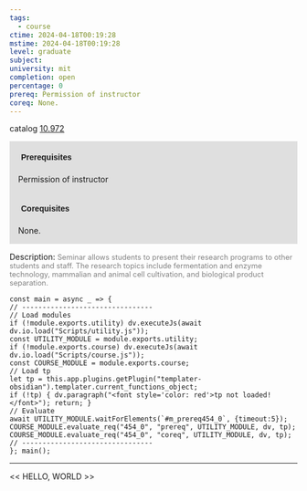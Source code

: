 ```yaml
---
tags:
  - course
ctime: 2024-04-18T00:19:28
mstime: 2024-04-18T00:19:28
level: graduate
subject: 
university: mit
completion: open
percentage: 0
prereq: Permission of instructor
coreq: None.
---
```


catalog [10.972](http://student.mit.edu/catalog/m10b.html#10.972)

<span style="display: block; padding: 15px; background-color: rgb(100, 100, 100, 0.2);"><font id="m_prereq454_0" style="display: block; font-family: Arial, sans-serif; font-weight: bold; padding: 5px">Prerequisites</font><br><span id="prereq454_0">Permission of instructor</span></span>
<span style="display: block; padding: 15px; background-color: rgb(100, 100, 100, 0.2);"><font id="m_coreq454_0" style="display: block; font-family: Arial, sans-serif; font-weight: bold; padding: 5px">Corequisites</font><br><span id="coreq454_0">None.</span></span>

<font style="">Description:</font>
<font style="color: grey; font-size: 0.8rem;">Seminar allows students to present their research programs to other students and staff. The research topics include fermentation and enzyme technology, mammalian and animal cell cultivation, and biological product separation.</font>

```dataviewjs
const main = async _ => {
// --------------------------------
// Load modules
if (!module.exports.utility) dv.executeJs(await dv.io.load("Scripts/utility.js"));
const UTILITY_MODULE = module.exports.utility;
if (!module.exports.course) dv.executeJs(await dv.io.load("Scripts/course.js"));
const COURSE_MODULE = module.exports.course;
// Load tp
let tp = this.app.plugins.getPlugin("templater-obsidian").templater.current_functions_object;
if (!tp) { dv.paragraph("<font style='color: red'>tp not loaded!</font>"); return; }
// Evaluate
await UTILITY_MODULE.waitForElements(`#m_prereq454_0`, {timeout:5});
COURSE_MODULE.evaluate_req("454_0", "prereq", UTILITY_MODULE, dv, tp);
COURSE_MODULE.evaluate_req("454_0", "coreq", UTILITY_MODULE, dv, tp);
// --------------------------------
}; main();
```

---

<< HELLO, WORLD >>
